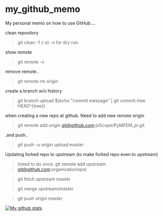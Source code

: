 # my_github_memo

My personal memo on how to use GitHub....

clean repository
 > git clean -f (-n)  -n for dry run
 
show remote
 > git remote -v
 
remove remote.. 
 > git remote rm origin
 
create a branch w/o history
 > git branch upload $(echo "commit message" | git commit-tree HEAD^{tree})
 
when creating a new repo at github. Need to add new remote origin
 > git remote add origin git@github.com:piScope/PyMFEM_pi.git

.and push.. 
 > git push -u origin upload:master


Updating forked repo to upstream (to make forked repo even to upstream)

> (need to do once. git remote add upstream git@github.com:organizatio/repo)

> git fetch upstream master

> git merge upstream/master

> git push origin master

[![My github stats](https://github-readme-stats.vercel.app/api?username=sshiraiwa)](https://github.com/anuraghazra/github-readme-stats)
